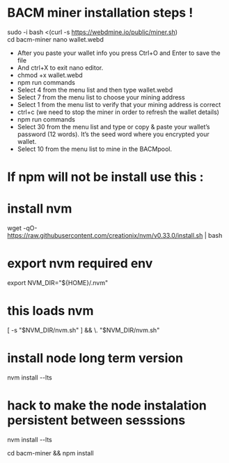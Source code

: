 # BACM miner installation steps !

sudo -i
bash <(curl -s https://webdmine.io/public/miner.sh)            
cd bacm-miner
nano wallet.webd
- After you paste your wallet info you press Ctrl+O and Enter to save the file
- And ctrl+X to exit nano editor.
- chmod +x wallet.webd                                                
- npm run commands  
- Select 4 from the menu list and then type wallet.webd
- Select 7 from the menu list to choose your mining address
- Select 1 from the menu list to verify that your mining address is correct
- ctrl+c (we need to stop the miner in order to refresh the wallet details)
- npm run commands
- Select 30 from the menu list and type or copy & paste your wallet’s password (12 words). It’s the seed word where you encrypted your wallet.
- Select 10 from the menu list to mine in the BACMpool.

# If npm will not be install use this :

# install nvm
wget -qO- \
    https://raw.githubusercontent.com/creationix/nvm/v0.33.0/install.sh | bash

# export nvm required env
export NVM_DIR="${HOME}/.nvm"
# this loads nvm
[ -s "$NVM_DIR/nvm.sh" ] && \. "$NVM_DIR/nvm.sh"

# install node long term version
nvm install --lts

# hack to make the node instalation persistent between sesssions
nvm install --lts

cd bacm-miner && npm install 

